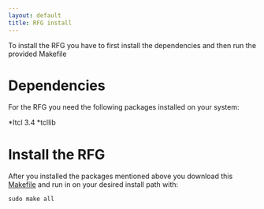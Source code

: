 ```yaml
---
layout: default
title: RFG install
---
```


To install the RFG you have to first install the dependencies and then run the provided Makefile

# Dependencies
For the RFG you need the following packages installed on your system:

*Itcl 3.4
*tcllib

# Install the RFG

After you installed the packages mentioned above you download this [Makefile](https://raw.githubusercontent.com/unihd-cag/odfi-rfg/gh-pages/install/Makefile) and run in on your desired install path with:

    sudo make all

